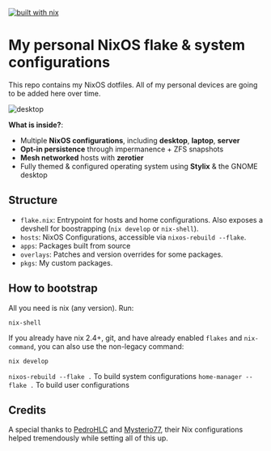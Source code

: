 [![built with nix](https://img.shields.io/static/v1?logo=nixos&logoColor=white&label=&message=Built%20with%20Nix&color=41439a)](https://builtwithnix.org)

# My personal NixOS flake & system configurations

This repo contains my NixOS dotfiles. All of my personal devices are going to be added here over time.

![desktop](https://imgur.com/a/7NtMKaA)

**What is inside?**:

- Multiple **NixOS configurations**, including **desktop**, **laptop**, **server**
- **Opt-in persistence** through impermanence + ZFS snapshots
- **Mesh networked** hosts with **zerotier**
- Fully themed & configured operating system using **Stylix** & the GNOME desktop

## Structure

- `flake.nix`: Entrypoint for hosts and home configurations. Also exposes a
  devshell for boostrapping (`nix develop` or `nix-shell`).
- `hosts`: NixOS Configurations, accessible via `nixos-rebuild --flake`.
- `apps`: Packages built from source
- `overlays`: Patches and version overrides for some packages.
- `pkgs`: My custom packages.

## How to bootstrap

All you need is nix (any version). Run:

```
nix-shell
```

If you already have nix 2.4+, git, and have already enabled `flakes` and
`nix-command`, you can also use the non-legacy command:

```
nix develop
```

`nixos-rebuild --flake .` To build system configurations
`home-manager --flake .` To build user configurations

## Credits

A special thanks to [PedroHLC](https://github.com/pedrohlc)
and [Mysterio77](https://github.com/Misterio77), their Nix
configurations helped tremendously while setting all of this up.
